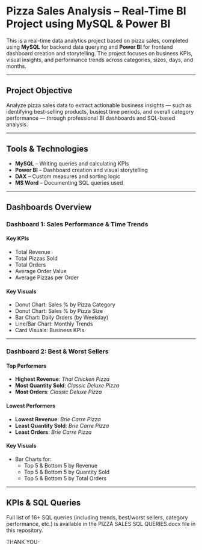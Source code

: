 #  Pizza Sales Analysis – Real-Time BI Project using MySQL & Power BI

This is a real-time data analytics project based on pizza sales, completed using **MySQL** for backend data querying and **Power BI** for frontend dashboard creation and storytelling. The project focuses on business KPIs, visual insights, and performance trends across categories, sizes, days, and months.

---

##  Project Objective

Analyze pizza sales data to extract actionable business insights — such as identifying best-selling products, busiest time periods, and overall category performance — through professional BI dashboards and SQL-based analysis.

---

##  Tools & Technologies

- **MySQL** – Writing queries and calculating KPIs
- **Power BI** – Dashboard creation and visual storytelling
- **DAX** – Custom measures and sorting logic
- **MS Word** – Documenting SQL queries used

---

##  Dashboards Overview

###  Dashboard 1: Sales Performance & Time Trends

####  Key KPIs
- Total Revenue  
- Total Pizzas Sold  
- Total Orders  
- Average Order Value  
- Average Pizzas per Order  

####  Key Visuals
- Donut Chart: Sales % by Pizza Category  
- Donut Chart: Sales % by Pizza Size  
- Bar Chart: Daily Orders (by Weekday)  
- Line/Bar Chart: Monthly Trends  
- Card Visuals: Business KPIs  

---

###  Dashboard 2: Best & Worst Sellers

####  Top Performers
- **Highest Revenue**: *Thai Chicken Pizza*  
- **Most Quantity Sold**: *Classic Deluxe Pizza*  
- **Most Orders**: *Classic Deluxe Pizza*  

####  Lowest Performers
- **Lowest Revenue**: *Brie Carre Pizza*  
- **Least Quantity Sold**: *Brie Carre Pizza*  
- **Least Orders**: *Brie Carre Pizza*  

####  Key Visuals
- Bar Charts for:
  - Top 5 & Bottom 5 by Revenue  
  - Top 5 & Bottom 5 by Quantity Sold  
  - Top 5 & Bottom 5 by Total Orders  

---

##  KPIs & SQL Queries

Full list of 16+ SQL queries (including trends, best/worst sellers, category performance, etc.) is available in the PIZZA SALES SQL QUERIES.docx file in this repository.

THANK YOU-





                       
